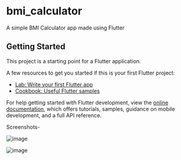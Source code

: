 # bmi_calculator

A simple BMI Calculator app made using Flutter

## Getting Started

This project is a starting point for a Flutter application.

A few resources to get you started if this is your first Flutter project:

- [Lab: Write your first Flutter app](https://docs.flutter.dev/get-started/codelab)
- [Cookbook: Useful Flutter samples](https://docs.flutter.dev/cookbook)

For help getting started with Flutter development, view the
[online documentation](https://docs.flutter.dev/), which offers tutorials,
samples, guidance on mobile development, and a full API reference.


Screenshots-

![image](https://user-images.githubusercontent.com/92528845/180246657-02410438-2a90-470c-be6c-60ee4799befc.png)

![image](https://user-images.githubusercontent.com/92528845/180247152-3b871058-63f6-466d-b0fc-d5265513f397.png)

